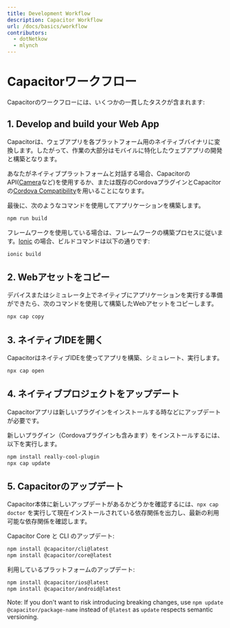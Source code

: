 ```yaml
---
title: Development Workflow
description: Capacitor Workflow
url: /docs/basics/workflow
contributors:
  - dotNetkow
  - mlynch
---
```


# Capacitorワークフロー

<p class="intro">Capacitorのワークフローには、いくつかの一貫したタスクが含まれます:</p>

## 1. Develop and build your Web App

Capacitorは、ウェブアプリを各プラットフォーム用のネイティブバイナリに変換します。したがって、作業の大部分はモバイルに特化したウェブアプリの開発と構築となります。

あなたがネイティブプラットフォームと対話する場合、CapacitorのAPI([Camera](/docs/apis/camera)など)を使用するか、または既存のCordovaプラグインとCapacitorの[Cordova Compatibility](./cordova)を用いることになります。

最後に、次のようなコマンドを使用してアプリケーションを構築します。

```bash
npm run build
```

フレームワークを使用している場合は、フレームワークの構築プロセスに従います。[Ionic](https://ionicframework.com/) の場合、ビルドコマンドは以下の通りです:

```bash
ionic build
```

## 2. Webアセットをコピー

デバイスまたはシミュレータ上でネイティブにアプリケーションを実行する準備ができたら、次のコマンドを使用して構築したWebアセットをコピーします。

```bash
npx cap copy
```

## 3. ネイティブIDEを開く

CapacitorはネイティブIDEを使ってアプリを構築、シミュレート、実行します。

```bash
npx cap open
```

## 4. ネイティブプロジェクトをアップデート

Capacitorアプリは新しいプラグインをインストールする時などにアップデートが必要です。

新しいプラグイン（Cordovaプラグインも含みます）をインストールするには、以下を実行します。

```bash
npm install really-cool-plugin
npx cap update
```

## 5. Capacitorのアップデート

Capacitor本体に新しいアップデートがあるかどうかを確認するには、`npx cap doctor` を実行して現在インストールされている依存関係を出力し、最新の利用可能な依存関係を確認します。

Capacitor Core と CLI のアップデート:

```bash
npm install @capacitor/cli@latest
npm install @capacitor/core@latest
```

利用しているプラットフォームのアップデート:

```bash
npm install @capacitor/ios@latest
npm install @capacitor/android@latest
```

Note: If you don't want to risk introducing breaking changes, use `npm update @capacitor/package-name` instead of `@latest` as `update` respects semantic versioning.
